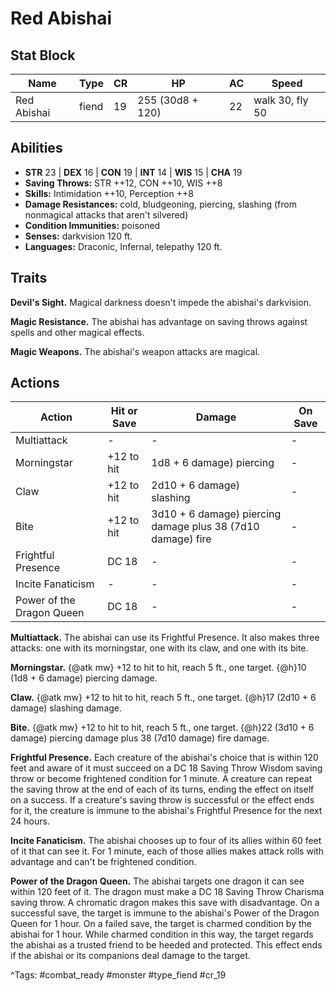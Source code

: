 # Red Abishai

## Stat Block

| Name | Type | CR | HP | AC | Speed |
|------|------|----|----|----|-------|
| Red Abishai | fiend | 19 | 255 (30d8 + 120) | 22 | walk 30, fly 50 |

## Abilities

- **STR** 23 | **DEX** 16 | **CON** 19 | **INT** 14 | **WIS** 15 | **CHA** 19
- **Saving Throws:** STR ++12, CON ++10, WIS ++8  
- **Skills:** Intimidation ++10, Perception ++8  
- **Damage Resistances:** cold, bludgeoning, piercing, slashing (from nonmagical attacks that aren't silvered)  
- **Condition Immunities:** poisoned  
- **Senses:** darkvision 120 ft.  
- **Languages:** Draconic, Infernal, telepathy 120 ft.

## Traits

**Devil's Sight.** Magical darkness doesn't impede the abishai's darkvision.

**Magic Resistance.** The abishai has advantage on saving throws against spells and other magical effects.

**Magic Weapons.** The abishai's weapon attacks are magical.


## Actions

| Action | Hit or Save | Damage | On Save |
|--------|--------------|--------|----------|
| Multiattack | - | - | - |
| Morningstar | +12 to hit | 1d8 + 6 damage) piercing | - |
| Claw | +12 to hit | 2d10 + 6 damage) slashing | - |
| Bite | +12 to hit | 3d10 + 6 damage) piercing damage plus 38 (7d10 damage) fire | - |
| Frightful Presence | DC 18 | - | - |
| Incite Fanaticism | - | - | - |
| Power of the Dragon Queen | DC 18 | - | - |

**Multiattack.** The abishai can use its Frightful Presence. It also makes three attacks: one with its morningstar, one with its claw, and one with its bite.

**Morningstar.** {@atk mw} +12 to hit to hit, reach 5 ft., one target. {@h}10 (1d8 + 6 damage) piercing damage.

**Claw.** {@atk mw} +12 to hit to hit, reach 5 ft., one target. {@h}17 (2d10 + 6 damage) slashing damage.

**Bite.** {@atk mw} +12 to hit to hit, reach 5 ft., one target. {@h}22 (3d10 + 6 damage) piercing damage plus 38 (7d10 damage) fire damage.

**Frightful Presence.** Each creature of the abishai's choice that is within 120 feet and aware of it must succeed on a DC 18 Saving Throw Wisdom saving throw or become frightened condition for 1 minute. A creature can repeat the saving throw at the end of each of its turns, ending the effect on itself on a success. If a creature's saving throw is successful or the effect ends for it, the creature is immune to the abishai's Frightful Presence for the next 24 hours.

**Incite Fanaticism.** The abishai chooses up to four of its allies within 60 feet of it that can see it. For 1 minute, each of those allies makes attack rolls with advantage and can't be frightened condition.

**Power of the Dragon Queen.** The abishai targets one dragon it can see within 120 feet of it. The dragon must make a DC 18 Saving Throw Charisma saving throw. A chromatic dragon makes this save with disadvantage. On a successful save, the target is immune to the abishai's Power of the Dragon Queen for 1 hour. On a failed save, the target is charmed condition by the abishai for 1 hour. While charmed condition in this way, the target regards the abishai as a trusted friend to be heeded and protected. This effect ends if the abishai or its companions deal damage to the target.


^Tags: #combat_ready #monster #type_fiend #cr_19